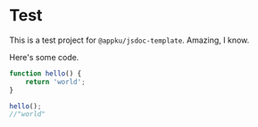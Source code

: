 # Test
This is a test project for `@appku/jsdoc-template`. Amazing, I know.

Here's some code.
```js
function hello() {
    return 'world';
}

hello();
//"world"
```